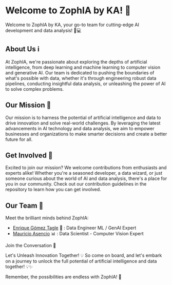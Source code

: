 # Welcome to ZophIA by KA! 🚀
Welcome to ZophIA by KA, your go-to team for cutting-edge AI development and data analysis! 🤖💻

## About Us ℹ️
At ZophIA, we're passionate about exploring the depths of artificial intelligence, from deep learning and machine learning to computer vision and generative AI. Our team is dedicated to pushing the boundaries of what's possible with data, whether it's through engineering robust data pipelines, conducting insightful data analysis, or unleashing the power of AI to solve complex problems.

## Our Mission 🌟
Our mission is to harness the potential of artificial intelligence and data to drive innovation and solve real-world challenges. By leveraging the latest advancements in AI technology and data analysis, we aim to empower businesses and organizations to make smarter decisions and create a better future for all.

## Get Involved 🤝
Excited to join our mission? We welcome contributions from enthusiasts and experts alike! Whether you're a seasoned developer, a data wizard, or just someone curious about the world of AI and data analysis, there's a place for you in our community. Check out our contribution guidelines in the repository to learn how you can get involved.

## Our Team 👥
Meet the brilliant minds behind ZophIA:
- [Enrique Gómez Tagle](https://github.com/enriquegomeztagle) 🧠 : Data Engineer ML / GenAI Expert
- [Mauricio Asencio](https://github.com/Mauascm) 📊 : Data Scientist - Computer Vision Expert
  
Join the Conversation 💬

Let's Unleash Innovation Together! 💡
So come on board, and let's embark on a journey to unlock the full potential of artificial intelligence and data together! 💡✨

Remember, the possibilities are endless with ZophIA! 🌟
